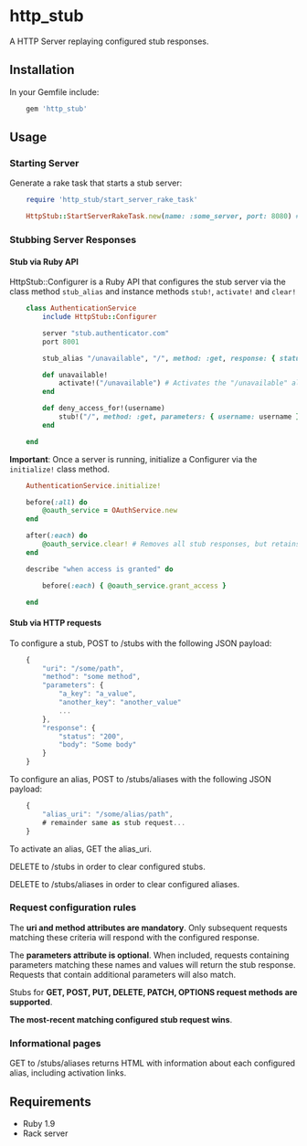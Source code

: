 http_stub
=========

A HTTP Server replaying configured stub responses.

Installation
------------

In your Gemfile include:

```ruby
    gem 'http_stub'
```

Usage
-----

### Starting Server ###

Generate a rake task that starts a stub server:

```ruby
    require 'http_stub/start_server_rake_task'

    HttpStub::StartServerRakeTask.new(name: :some_server, port: 8080) # Generates start_some_server task
```

### Stubbing Server Responses ###

#### Stub via Ruby API ####

HttpStub::Configurer is a Ruby API that configures the stub server via the class method ```stub_alias``` and instance methods ```stub!```, ```activate!``` and ```clear!```

```ruby
    class AuthenticationService
        include HttpStub::Configurer

        server "stub.authenticator.com"
        port 8001

        stub_alias "/unavailable", "/", method: :get, response: { status: 404 } # Register a stub for "/" when GET "/unavailable" request is made

        def unavailable!
            activate!("/unavailable") # Activates the "/unavailable" alias
        end

        def deny_access_for!(username)
            stub!("/", method: :get, parameters: { username: username }, response: { status: 403 }) # Registers a stub response
        end

    end
```

**Important**: Once a server is running, initialize a Configurer via the ```initialize!``` class method.

```ruby
    AuthenticationService.initialize!
```

```ruby
    before(:all) do
        @oauth_service = OAuthService.new
    end

    after(:each) do
        @oauth_service.clear! # Removes all stub responses, but retains aliases
    end

    describe "when access is granted" do

        before(:each) { @oauth_service.grant_access }

    end
```

#### Stub via HTTP requests ####

To configure a stub, POST to /stubs with the following JSON payload:

```javascript
    {
        "uri": "/some/path",
        "method": "some method",
        "parameters": {
            "a_key": "a_value",
            "another_key": "another_value"
            ...
        },
        "response": {
            "status": "200",
            "body": "Some body"
        }
    }
```

To configure an alias, POST to /stubs/aliases with the following JSON payload:

```javascript
    {
        "alias_uri": "/some/alias/path",
        # remainder same as stub request...
    }
```

To activate an alias, GET the alias_uri.

DELETE to /stubs in order to clear configured stubs.

DELETE to /stubs/aliases in order to clear configured aliases.

### Request configuration rules ###

The **uri and method attributes are mandatory**.
Only subsequent requests matching these criteria will respond with the configured response.

The **parameters attribute is optional**.
When included, requests containing parameters matching these names and values will return the stub response.
Requests that contain additional parameters will also match.

Stubs for **GET, POST, PUT, DELETE, PATCH, OPTIONS request methods are supported**.

**The most-recent matching configured stub request wins**.

### Informational pages ###

GET to /stubs/aliases returns HTML with information about each configured alias, including activation links.

Requirements
------------

* Ruby 1.9
* Rack server
